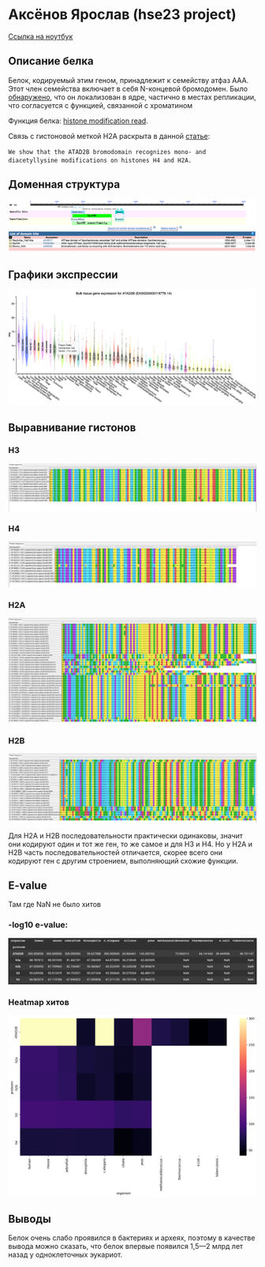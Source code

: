 # Аксёнов Ярослав (hse23 project)

[Ссылка на ноутбук](https://colab.research.google.com/drive/1rkvxMxCkIijUqFwdPCbj6aJ7DWWSwGVi?usp=sharing)

## Описание белка
Белок, кодируемый этим геном, принадлежит к семейству атфаз AAA. Этот член семейства включает в себя N-концевой бромодомен. Было [обнаружено](https://pubs.acs.org/doi/abs/10.1021/acs.jmedchem.0c01178), что он локализован в ядре, частично в местах репликации, что согласуется с функцией, связанной с хроматином

Функция белка: [histone modification read](https://pubmed.ncbi.nlm.nih.gov/26365797/).

Связь с гистоновой меткой H2A раскрыта в данной [статье](https://pubs.acs.org/doi/abs/10.1021/acs.jmedchem.0c01178):

`
We show that the ATAD2B bromodomain recognizes mono- and diacetyllysine modifications on histones H4 and H2A.
` 


## Доменная структура
![image](images/domain_structure.png)

## Графики экспрессии
![image](images/expression.png)

## Выравнивание гистонов

### H3
![image](images/H3.png)
### H4
![image](images/H4.png)
### H2A
![image](images/H2A.png)
### H2B
![image](images/H2B.png)

Для H2A и H2B последовательности практически одинаковы, значит они кодируют один и тот же ген, то же самое и для H3 и H4. Но у H2A и H2B часть последовательностей отличается, скорее всего они кодируют ген с другим строением, выполняющий схожие функции.

## E-value
Там где NaN не было хитов

### -log10 e-value:

![image](images/log_evalue.png)

### Heatmap хитов

![image](images/heatmap.png)

## Выводы
Белок очень слабо проявился в бактериях и археях, поэтому в качестве вывода можно сказать, что белок впервые появился 1,5—2 млрд лет назад у одноклеточных эукариот.